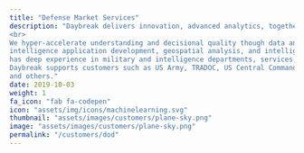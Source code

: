 ```yaml
---
title: "Defense Market Services"
description: "Daybreak delivers innovation, advanced analytics, together with expertise in Defense operational and mission imperatives.
<br>
We hyper-accelerate understanding and decisional quality though data analysis, artificial
intelligence application development, geospatial analysis, and intelligence analysis.  Our team
has deep experience in military and intelligence departments, services, and agencies.
Daybreak supports customers such as US Army, TRADOC, US Central Command, USASOC, NGA
and others."
date: 2019-10-03
weight: 1
fa_icon: "fab fa-codepen"
icon: "assets/img/icons/machinelearning.svg"
thumbnail: "assets/images/customers/plane-sky.png"
image: "assets/images/customers/plane-sky.png"
permalink: "/customers/dod"
---
```

